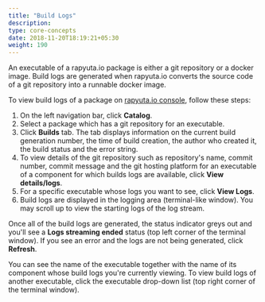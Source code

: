 ```yaml
---
title: "Build Logs"
description:
type: core-concepts
date: 2018-11-20T18:19:21+05:30
weight: 190
---
```

An executable of a rapyuta.io package is either a git repository or a docker image.
Build logs are generated when rapyuta.io converts the source code of a git repository
into a runnable docker image.

To view build logs of a package on [rapyuta.io console](https://closed-beta.rapyuta.io),
follow these steps:

1. On the left navigation bar, click **Catalog**.
2. Select a package which has a git repository for an executable.
3. Click **Builds** tab. The tab displays information on the current build
   generation number, the time of build creation, the author who created it,
   the build status and the error string.
4. To view details of the git repository such as repository's name, commit
   number, commit message and the git hosting platform for an executable of a
   component for which builds logs are available, click **View details/logs**.
5. For a specific executable whose logs you want to see, click **View Logs**.
6. Build logs are displayed in the logging area (terminal-like window). You may
   scroll up to view the starting logs of the log stream.

Once all of the build logs are generated, the status indicator greys out and
you'll see a **Logs streaming ended** status (top left corner of the terminal
window). If you see an error and the logs are not being generated,
click **Refresh**.

You can see the name of the executable together with the name of its component
whose build logs you're currently viewing. To view build logs of another executable,
click the executable drop-down list (top right corner of the terminal window).
